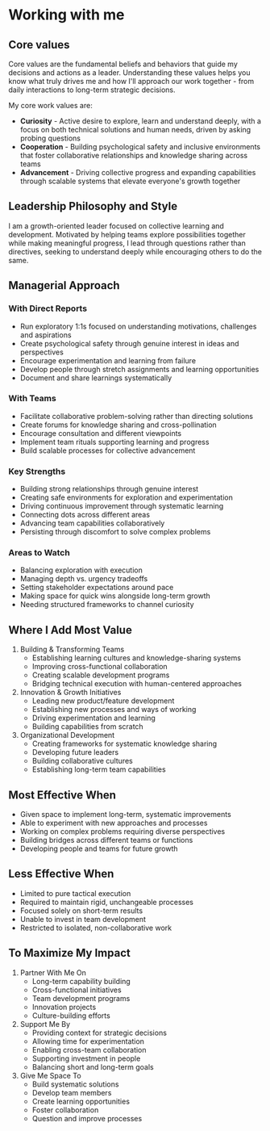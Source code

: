 # Working with me

## Core values

Core values are the fundamental beliefs and behaviors that guide my decisions and actions as a leader. Understanding these values helps you know what truly drives me and how I'll approach our work together - from daily interactions to long-term strategic decisions.

My core work values are:

- **Curiosity** - Active desire to explore, learn and understand deeply, with a focus on both technical solutions and human needs, driven by asking probing questions
- **Cooperation** - Building psychological safety and inclusive environments that foster collaborative relationships and knowledge sharing across teams
- **Advancement** - Driving collective progress and expanding capabilities through scalable systems that elevate everyone's growth together

## Leadership Philosophy and Style

I am a growth-oriented leader focused on collective learning and development. Motivated by helping teams explore possibilities together while making meaningful progress, I lead through questions rather than directives, seeking to understand deeply while encouraging others to do the same.

## Managerial Approach

### With Direct Reports

- Run exploratory 1:1s focused on understanding motivations, challenges and aspirations
- Create psychological safety through genuine interest in ideas and perspectives
- Encourage experimentation and learning from failure
- Develop people through stretch assignments and learning opportunities
- Document and share learnings systematically

### With Teams

- Facilitate collaborative problem-solving rather than directing solutions
- Create forums for knowledge sharing and cross-pollination
- Encourage consultation and different viewpoints
- Implement team rituals supporting learning and progress
- Build scalable processes for collective advancement

### Key Strengths

- Building strong relationships through genuine interest
- Creating safe environments for exploration and experimentation
- Driving continuous improvement through systematic learning
- Connecting dots across different areas
- Advancing team capabilities collaboratively
- Persisting through discomfort to solve complex problems

### Areas to Watch

- Balancing exploration with execution
- Managing depth vs. urgency tradeoffs
- Setting stakeholder expectations around pace
- Making space for quick wins alongside long-term growth
- Needing structured frameworks to channel curiosity

## Where I Add Most Value

1. Building & Transforming Teams
    - Establishing learning cultures and knowledge-sharing systems
    - Improving cross-functional collaboration
    - Creating scalable development programs
    - Bridging technical execution with human-centered approaches
2. Innovation & Growth Initiatives
    - Leading new product/feature development
    - Establishing new processes and ways of working
    - Driving experimentation and learning
    - Building capabilities from scratch
3. Organizational Development
    - Creating frameworks for systematic knowledge sharing
    - Developing future leaders
    - Building collaborative cultures
    - Establishing long-term team capabilities

## Most Effective When

- Given space to implement long-term, systematic improvements
- Able to experiment with new approaches and processes
- Working on complex problems requiring diverse perspectives
- Building bridges across different teams or functions
- Developing people and teams for future growth

## Less Effective When

- Limited to pure tactical execution
- Required to maintain rigid, unchangeable processes
- Focused solely on short-term results
- Unable to invest in team development
- Restricted to isolated, non-collaborative work

## To Maximize My Impact

1. Partner With Me On
    - Long-term capability building
    - Cross-functional initiatives
    - Team development programs
    - Innovation projects
    - Culture-building efforts
2. Support Me By
    - Providing context for strategic decisions
    - Allowing time for experimentation
    - Enabling cross-team collaboration
    - Supporting investment in people
    - Balancing short and long-term goals
3. Give Me Space To
    - Build systematic solutions
    - Develop team members
    - Create learning opportunities
    - Foster collaboration
    - Question and improve processes
